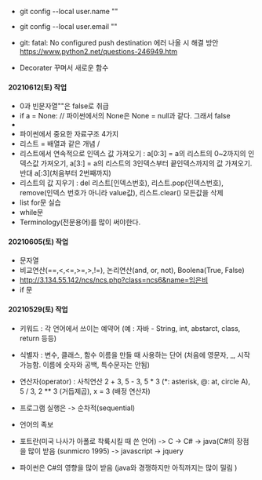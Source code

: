 - git config --local user.name ""
- git config --local user.email "" 

- git: fatal: No configured push destination 에러 나올 시 해결 방안
  https://www.python2.net/questions-246949.htm 

- Decorater 꾸며서 새로운 함수

#### 20210612(토) 작업
- 0과 빈문자열""은 false로 취급
- if a = None: // 파이썬에서의 None은 None = null과 같다. 그래서 false
- 
- 파이썬에서 중요한 자료구조 4가지
- 리스트 = 배열과 같은 개념 / 
- 리스트에서 연속적으로 인덱스 값 가져오기 : a[0:3] = a의 리스트의 0~2까지의 인덱스값 가져오기, a[3:] = a의 리스트의 3인덱스부터 끝인덱스까지의 값 가져오기. 반대 a[:3](처음부터 2번째까지)
- 리스트의 값 지우기 : del 리스트[인덱스번호), 리스트.pop(인덱스번호), remove(인덱스 번호가 아니라 value값), 리스트.clear() 모든값을 삭제
- list for문 실습
- while문
- Terminology(전문용어)를 많이 써야한다.


#### 20210605(토) 작업
- 문자열
- 비교연산(==,<,<=,>=,>,!=), 논리연산(and, or, not), Boolena(True, False)
- http://3.134.55.142/ncs/ncs.php?class=ncs6&name=임은비
- if 문 


#### 20210529(토) 작업
- 키워드 : 각 언어에서 쓰이는 예약어 (예 : 자바 - String, int, abstarct, class, return 등등)
- 식별자 : 변수, 클래스, 함수 이름을 만들 때 사용하는 단어 (처음에 영문자, _, 시작 가능함. 이름에 숫자와 공백, 특수문자는 안됨)
- 연산자(operator) : 사칙연산 2 + 3, 5 - 3, 5 * 3 (*: asterisk, @: at, circle A), 5 / 3, 2 ** 3 (거듭제곱), x = 3 (배정 연산자)
- 프로그램 실행은 -> 순차적(sequential) 


- 언어의 족보
- 포트란(미국 나사가 아폴로 착륙시킬 때 쓴 언어) -> C -> C# -> java(C#의 장점을 많이 받음 (sunmicro 1995) -> javascript -> jquery
- 파이썬은 C#의 영향을 많이 받음 (java와 경쟁하지만 아직까지는 많이 밀림 )